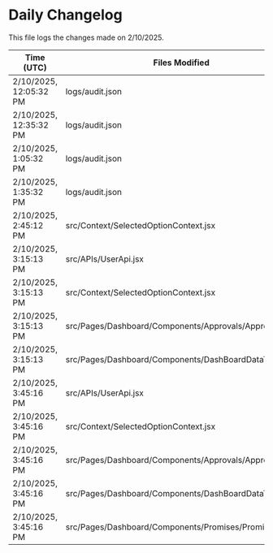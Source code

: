 # Daily Changelog

This file logs the changes made on 2/10/2025.

| Time (UTC)             | Files Modified                    | Changes (Addition/Deletion) |
|------------------------|-----------------------------------|-----------------------------|
| 2/10/2025, 12:05:32 PM | logs/audit.json | 5 Additions & 5 Deletions |
| 2/10/2025, 12:35:32 PM | logs/audit.json | 5 Additions & 5 Deletions|
| 2/10/2025, 1:05:32 PM | logs/audit.json | 5 Additions & 5 Deletions|
| 2/10/2025, 1:35:32 PM | logs/audit.json | 5 Additions & 5 Deletions|
| 2/10/2025, 2:45:12 PM | src/Context/SelectedOptionContext.jsx | 15 Additions & 15 Deletions|
| 2/10/2025, 3:15:13 PM | src/APIs/UserApi.jsx | 4 Additions & 0 Deletions|
| 2/10/2025, 3:15:13 PM | src/Context/SelectedOptionContext.jsx | 15 Additions & 15 Deletions|
| 2/10/2025, 3:15:13 PM | src/Pages/Dashboard/Components/Approvals/Approvals.jsx | 60 Additions & 91 Deletions|
| 2/10/2025, 3:15:13 PM | src/Pages/Dashboard/Components/DashBoardDataTable.jsx | 0 Additions & 4 Deletions|
| 2/10/2025, 3:45:16 PM | src/APIs/UserApi.jsx | 8 Additions & 0 Deletions|
| 2/10/2025, 3:45:16 PM | src/Context/SelectedOptionContext.jsx | 15 Additions & 15 Deletions|
| 2/10/2025, 3:45:16 PM | src/Pages/Dashboard/Components/Approvals/Approvals.jsx | 60 Additions & 91 Deletions|
| 2/10/2025, 3:45:16 PM | src/Pages/Dashboard/Components/DashBoardDataTable.jsx | 0 Additions & 4 Deletions|
| 2/10/2025, 3:45:16 PM | src/Pages/Dashboard/Components/Promises/Promises.jsx | 41 Additions & 2 Deletions|
